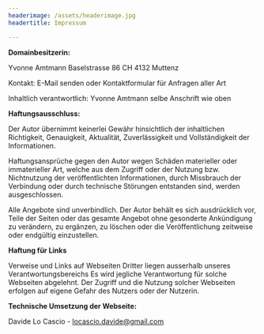 ```yaml
---
headerimage: /assets/headerimage.jpg
headertitle: Impressum

---
```


**Domainbesitzerin:**

Yvonne Amtmann Baselstrasse 86 CH 4132 Muttenz
 
Kontakt: E-Mail senden oder Kontaktformular für Anfragen aller Art
 
Inhaltlich verantwortlich: Yvonne Amtmann selbe Anschrift wie oben 

**Haftungsausschluss:** 

Der Autor übernimmt keinerlei Gewähr hinsichtlich der inhaltlichen Richtigkeit, Genauigkeit, Aktualität, Zuverlässigkeit und Vollständigkeit der Informationen. 

Haftungsansprüche gegen den Autor wegen Schäden materieller oder immaterieller Art, welche aus dem Zugriff oder der Nutzung bzw. Nichtnutzung der veröffentlichten Informationen, durch Missbrauch der Verbindung oder durch technische Störungen entstanden sind, werden ausgeschlossen. 

Alle Angebote sind unverbindlich. Der Autor behält es sich ausdrücklich vor, Teile der Seiten oder das gesamte Angebot ohne gesonderte Ankündigung zu verändern, zu ergänzen, zu löschen oder die Veröffentlichung zeitweise oder endgültig einzustellen. 


**Haftung für Links** 

Verweise und Links auf Webseiten Dritter liegen ausserhalb unseres Verantwortungsbereichs Es wird jegliche Verantwortung für solche Webseiten abgelehnt. Der Zugriff und die Nutzung solcher Webseiten erfolgen auf eigene Gefahr des Nutzers oder der Nutzerin.

 **Technische Umsetzung der Webseite:**
 
 Davide Lo Cascio - [locascio.davide@gmail.com](mailto:locascio.davide@gmail.com) 